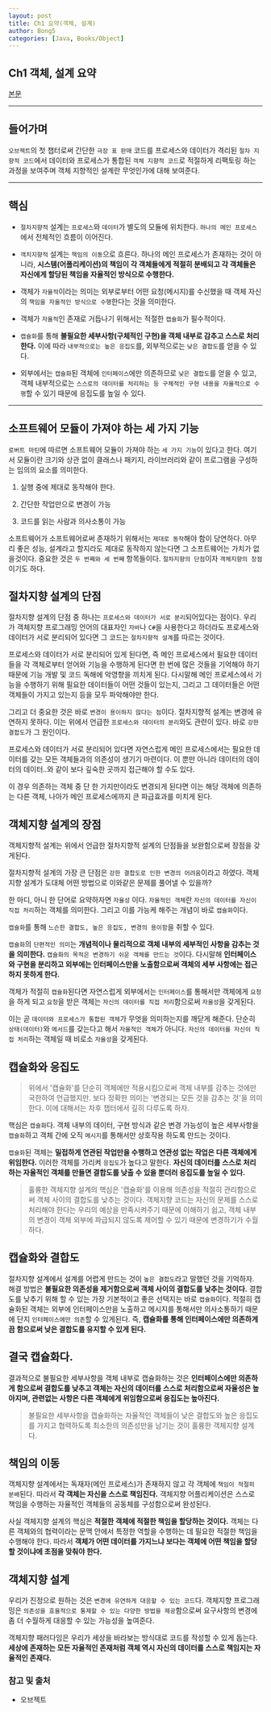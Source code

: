 ```yaml
---
layout: post
title: Ch1 요약(객체, 설계)
author: Bong5
categories: [Java, Books/Object]
---
```


## Ch1 객체, 설계 요약

[본문](https://bongholee.github.io/java/books/object/2019/10/16/Orient.html)

---

## 들어가며

`오브젝트`의 첫 챕터로써 간단한 `극장 표 판매` 코드를 프로세스와 데이터가 격리된 `절차 지향적 코드`에서 데이터와 프로세스가 통합된 `객체 지향적 코드`로 적절하게 리팩토링 하는 과정을 보여주며 객체 지향적인 설계란 무엇인가에 대해 보여준다.

---

## 핵심

- `절차지향적` 설계는 `프로세스`와 `데이터`가 별도의 모듈에 위치한다. `하나의 메인 프로세스`에서 전체적인 흐름이 이어진다.

- `객치지향적` 설계는 `책임의 이동`으로 흐른다. 하나의 메인 프로세스가 존재하는 것이 아니라, **시스템(어플리케이션)의 책임이 각 객체들에게 적절히 분배되고 각 객체들은 자신에게 할당된 책임을 자율적인 방식으로 수행한다.**

- 객체가 `자율적`이라는 의미는 외부로부터 어떤 요청(메시지)를 수신했을 때 객체 자신의 `책임을 자율적인 방식으로 수행`한다는 것을 의미한다.

- 객체가 `자율적`인 존재로 거듭나기 위해서는 적절한 `캡슐화`가 필수적이다.

- `캡슐화`를 통해 **불필요한 세부사항(구체적인 구현)을 객체 내부로 감추고 스스로 처리한다.** 이에 따라 `내부적으로는 높은 응집도`를, 외부적으로는 `낮은 결합도`를 얻을 수 있다.

- 외부에서는 `캡슐화`된 객체에 `인터페이스`에만 의존하므로 `낮은 결합도`를 얻을 수 있고, 객체 내부적으로는 `스스로의 데이터를 처리하는 등 구체적인 구현 내용을 자율적으로 수행`할 수 있기 때문에 응집도를 높일 수 있다.

---

## 소프트웨어 모듈이 가져야 하는 세 가지 기능

`로버트 마틴`에 따르면 소프트웨어 모듈이 가져야 하는 `세 가지 기능`이 있다고 한다. 여기서 모듈이란 크기와 상관 없이 클래스나 패키지, 라이브러리와 같이 프로그램을 구성하는 임의의 요소를 의미한다.

1. 실행 중에 제대로 동작해야 한다.

2. 간단한 작업만으로 변경이 가능

3. 코드를 읽는 사람과 의사소통이 가능

소프트웨어가 소프트웨어로써 존재하기 위해서는 `제대로 동작`해야 함이 당연하다. 아무리 좋은 성능, 설계라고 할지라도 제대로 동작하지 않는다면 그 소프트웨어는 가치가 없을것이다. 중요한 것은 `두 번째와 세 번째` 항목들이다. `절차지향의 단점`이자 `객체지향의 장점`이기도 하다.

## 절차지향 설계의 단점

절차지향 설계의 단점 중 하나는 `프로세스와 데이터가 서로 분리`되어있다는 점이다. 우리가 객체지향 프로그래밍 언어의 대표자인 `자바`나 `C#`을 사용한다고 하더라도 프로세스와 데이터가 서로 분리되어 있다면 그 코드는 `절차지향적 설계`를 따르는 것이다.

프로세스와 데이터가 서로 분리되어 있게 된다면, 즉 메인 프로세스에서 필요한 데이터들을 각 객체로부터 얻어와 기능을 수행하게 된다면 한 번에 많은 것들을 기억해야 하기 때문에 기능 개발 및 코드 독해에 악영향을 끼치게 된다. 다시말해 메인 프로세스에서 기능을 수행하기 위해 필요한 데이터들이 어떤 것들이 있는지, 그리고 그 데이터들은 어떤 객체들이 가지고 있는지 등을 모두 파악해야만 한다.

그리고 더 중요한 것은 바로 `변경이 용이하지 않다는 점`이다. 절차지향적 설계는 변경에 유연하지 못하다. 이는 위에서 언급한 `프로세스와 데이터의 분리`와도 관련이 있다. 바로 `강한 결합도`가 그 원인이다.

프로세스와 데이터가 서로 분리되어 있다면 자연스럽게 메인 프로세스에서는 필요한 데이터를 갖는 모든 객체들과의 의존성이 생기기 마련이다. 이 뿐만 아니라 데이터의 데이터의 데이터..와 같이 보다 깊숙한 곳까지 접근해야 할 수도 있다.

이 경우 의존하는 객체 중 단 한 가지만이라도 변경되게 된다면 이는 해당 객체에 의존하는 다른 객체, 나아가 메인 프로세스에까지 큰 파급효과를 미치게 된다.

## 객체지향 설계의 장점

객체지향적 설계는 위에서 언급한 절차지향적 설계의 단점들을 보완함으로써 장점을 갖게된다.

절차지향적 설계의 가장 큰 단점은 `강한 결합도로 인한 변경의 어려움`이라고 하였다. 객체지향 설계가 도대체 어떤 방법으로 이와같은 문제를 풀어낼 수 있을까?

한 마디, 아니 한 단어로 요약하자면 `자율성` 이다. `자율적인 객체`란 `자신의 데이터를 자신이 직접 처리`하는 객체를 의미한다. 그리고 이를 가능케 해주는 개념이 바로 `캡슐화`이다.

`캡슐화`를 통해 `느슨한 결합도, 높은 응집도, 변경의 용이함`을 취할 수 있다.

`캡슐화`의 `단편적인 의미`는 **개념적이나 물리적으로 객체 내부의 세부적인 사항을 감추는 것을 의미한다.** `캡슐화의 목적은 변경하기 쉬운 객체를 만드는 것`이다. 다시말해 **인터페이스와 구현을 분리하고 외부에는 인터페이스만을 노출함으로써 객체의 세부 사항에는 접근하지 못하게 한다.**

객체가 적절히 `캡슐화`된다면 자연스럽게 외부에서는 `인터페이스`를 통해서만 객체에게 `요청`을 하게 되고 `요청`을 받은 객체는 `자신의 데이터를 직접 처리`함으로써 `자율성`을 갖게된다.

이는 곧 `데이터와 프로세스가 통합된 객체`가 무엇을 의미하는지를 깨닫게 해준다. 단순히 `상태(데이터)`와 `메서드`를 갖는다고 해서 `자율적인 객체`가 아니다. `자신의 데이터를 자신이 직접 처리`하는 객체일 때 비로소 `자율성`을 갖게된다.

## 캡슐화와 응집도

> 위에서 '캡슐화'를 단순히 객체에만 적용시킴으로써 객체 내부를 감추는 것에만 국한하여 언급했지만. 보다 정확한 의미는 '변경되는 모든 것을 감추는 것'을 의미한다. 이에 대해서는 차후 챕터에서 깊히 다루도록 하자.

핵심은 `캡슐화`다. 객체 내부의 데이터, 구현 방식과 같은 변경 가능성이 높은 세부사항을 `캡슐화`하고 객체 간에 오직 `메시지`를 통해서만 상호작용 하도록 만드는 것이다.

`캡슐화`된 객체는 **밀접하게 연관된 작업만을 수행하고 연관성 없는 작업은 다른 객체에게 위임한다.** 이러한 객체를 가리켜 `응집도`가 높다고 말한다. **자신의 데이터를 스스로 처리하는 자율적인 객체를 만들면 결합도를 낮출 수 있을 뿐더러 응집도를 높일 수 있다.**

> 훌륭한 객체지향 설계의 핵심은 '캡슐화'를 이용해 의존성을 적절히 관리함으로써 객체 사이의 결합도를 낮추는 것이다. 객체지향 코드는 자신의 문제를 스스로 처리해야 한다는 우리의 예상을 만족시켜주기 때문에 이해하기 쉽고, 객체 내부의 변경이 객체 외부에 파급되지 않도록 제어할 수 있기 때문에 변경하기가 수월하다.

## 캡슐화와 결합도

절차지향 설계에서 설계를 어렵게 만드는 것이 `높은 결합도`라고 말했던 것을 기억하자. 해결 방법은 **불필요한 의존성을 제거함으로써 객체 사이의 결합도를 낮추는 것이다.** 결합도를 낮추기 위해 할 수 있는 가장 기본적이고 좋은 선택지는 바로 `캡슐화`이다. 적절히 캡슐화된 객체는 외부에 인터페이스만을 노출하고 메시지를 통해서만 의사소통하기 때문에 단지 `인터페이스에만 의존`할 수 있게된다. 즉, **캡슐화를 통해 인터페이스에만 의존하게끔 함으로써 낮은 결합도를 유지할 수 있게 된다.**

## 결국 캡슐화다.

결과적으로 불필요한 세부사항을 객체 내부로 캡슐화하는 것은 **인터페이스에만 의존하게 함으로써 결합도를 낮추고 객체는 자신의 데이터를 스스로 처리함으로써 자율성은 높아지며, 관련없는 사항은 다른 객체에게 위임함으로써 응집도는 높아진다.**

> 불필요한 세부사항을 캡슐화하는 자율적인 객체들이 낮은 결합도와 높은 응집도를 가지고 협력하도록 최소한의 의존성만을 남기는 것이 훌륭한 객체지향 설계다.

## 책임의 이동

객체지향 설계에서는 독재자(메인 프로세스)가 존재하지 않고 각 객체에 `책임이 적절히 분배`된다. 따라서 **각 객체는 자신을 스스로 책임진다.** 객체지향 어플리케이션은 스스로 책임을 수행하는 자율적인 객체들의 공동체를 구성함으로써 완성된다.

사실 객체지향 설계의 핵심은 **적절한 객체에 적절한 책임을 할당하는 것이다.** 객체는 다른 객체와의 협력이라는 문맥 안에서 특정한 역할을 수행하는 데 필요한 적절한 책임을 수행해야 한다. 따라서 **객체가 어떤 데이터를 가지느냐 보다는 객체에 어떤 책임을 할당할 것이냐에 초점을 맞춰야 한다.**

## 객체지향 설계

우리가 진정으로 원하는 것은 `변경에 유연하게 대응할 수 있는 코드`다. 객체지향 프로그래밍은 `의존성을 효율적으로 통제할 수 있는 다양한 방법을 제공`함으로써 요구사항의 변경에 좀 더 수월하게 대응할 수 있는 가능성을 높여준다.

객체지향 패러다임은 우리가 세상을 바라보는 방식대로 코드를 작성할 수 있게 돕는다. **세상에 존재하는 모든 자율적인 존재처럼 객체 역시 자신의 데이터를 스스로 책임지는 자율적인 존재다.**







### 참고 및 출처
  - 오브젝트
